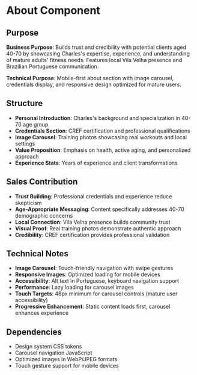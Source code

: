 # About Component

## Purpose
**Business Purpose**: Builds trust and credibility with potential clients aged 40-70 by showcasing Charles's expertise, experience, and understanding of mature adults' fitness needs. Features local Vila Velha presence and Brazilian Portuguese communication.

**Technical Purpose**: Mobile-first about section with image carousel, credentials display, and responsive design optimized for mature users.

## Structure
- **Personal Introduction**: Charles's background and specialization in 40-70 age group
- **Credentials Section**: CREF certification and professional qualifications
- **Image Carousel**: Training photos showcasing real workouts and local settings
- **Value Proposition**: Emphasis on health, active aging, and personalized approach
- **Experience Stats**: Years of experience and client transformations

## Sales Contribution
- **Trust Building**: Professional credentials and experience reduce skepticism
- **Age-Appropriate Messaging**: Content specifically addresses 40-70 demographic concerns
- **Local Connection**: Vila Velha presence builds community trust
- **Visual Proof**: Real training photos demonstrate authentic approach
- **Credibility**: CREF certification provides professional validation

## Technical Notes
- **Image Carousel**: Touch-friendly navigation with swipe gestures
- **Responsive Images**: Optimized loading for mobile devices
- **Accessibility**: Alt text in Portuguese, keyboard navigation support
- **Performance**: Lazy loading for carousel images
- **Touch Targets**: 48px minimum for carousel controls (mature user accessibility)
- **Progressive Enhancement**: Static content loads first, carousel enhances experience

## Dependencies
- Design system CSS tokens
- Carousel navigation JavaScript
- Optimized images in WebP/JPEG formats
- Touch gesture support for mobile devices

